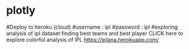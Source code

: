 # plotly
#Deploy to heroku (cloud)
#username : ipl
#password : ipl
#exploring analysis of ipl dataset finding best teams and best player 
CLICK here to  explore colorful analysis of IPL 
https://iplana.herokuapp.com/

